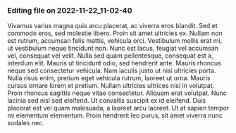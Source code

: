 

### Editing file on 2022-11-22_11-02-40

Vivamus varius magna quis arcu placerat, ac viverra eros blandit. Sed et commodo eros, sed molestie libero. Proin sit amet ultricies ex. Nullam non est rutrum, accumsan felis mattis, vehicula orci. Vestibulum mollis erat mi, ut vestibulum neque tincidunt non. Nunc est lacus, feugiat vel accumsan vel, consequat vel velit. Nulla sed quam pellentesque, consequat est a, interdum elit. Mauris ut tincidunt odio, sed hendrerit ante. Mauris rhoncus neque sed consectetur vehicula. Nam iaculis justo ut nisi ultricies porta.
Nulla risus enim, pretium eget vehicula rutrum, laoreet ut urna. Mauris cursus ornare lorem et pretium. Nullam ultricies ultrices nisi in volutpat. Proin rhoncus sagittis neque vitae consectetur. Aliquam erat volutpat. Nunc lacinia sed nisl sed eleifend. Ut convallis suscipit ex id eleifend. Duis placerat est vel quam malesuada, a laoreet arcu laoreet. Ut at sapien tempor mi elementum elementum. Proin hendrerit leo purus, sit amet viverra nunc sodales nec.


